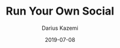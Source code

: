 ---
title: Run Your Own Social
author: Darius Kazemi
link: "https://runyourown.social/"
date: 2019-07-08
---